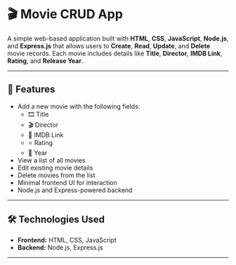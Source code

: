 # 🎬 Movie CRUD App

A simple web-based application built with **HTML**, **CSS**, **JavaScript**, **Node.js**, and **Express.js** that allows users to **Create**, **Read**, **Update**, and **Delete** movie records. Each movie includes details like **Title**, **Director**, **IMDB Link**, **Rating**, and **Release Year**.

---

## 🚀 Features

- Add a new movie with the following fields:
  - 🎞️ Title  
  - 🎬 Director  
  - 🔗 IMDB Link  
  - ⭐ Rating  
  - 📅 Year
- View a list of all movies
- Edit existing movie details
- Delete movies from the list
- Minimal frontend UI for interaction
- Node.js and Express-powered backend

---

## 🛠️ Technologies Used

- **Frontend:** HTML, CSS, JavaScript
- **Backend:** Node.js, Express.js

---


